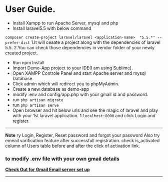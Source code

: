 # User Guide.

+ Install Xampp to run Apache Server, mysql and php
+ Install laravel5.5 with below command

``` composer create-project laravel/laravel <application-name>  "5.5.*" --prefer-dist ```
	1.It will ceaate a project along with the dependencies of laravel 5.5.
	2.You can check those dependencies in vendor folder of your newly created project.
	
+ Run npm Install
+ Import Demo-App project to your IDE(I am using Sublime).
+ Open XAMPP Controle Panel and start Apache server and mysql Database.
+ Click admin which will redirect you to phpMyAdmin.
+ Create a new database as demo-app
+ modify .env and config/app.php with your gmail id and password.
+ run ```php artisan migrate```
+ run ```php artisan serve```
+ Open browser and hit below urls and see the magic of laravel and play with your 1st laravel application.
	1.```localhost:8000``` and click Login and register.

----

**Note**
ry Login, Register, Reset password and forgot your password
Also try emeail varification feature after successfull registration.
check is_activated column of Users table before and after the click of activation link.

### to modify .env file with your own gmail details 

**[Check Out for Gmail Email server set up](https://www.devopsschool.com/blog/gmail-email-server-set-up-for-laravel-app/)**

----

